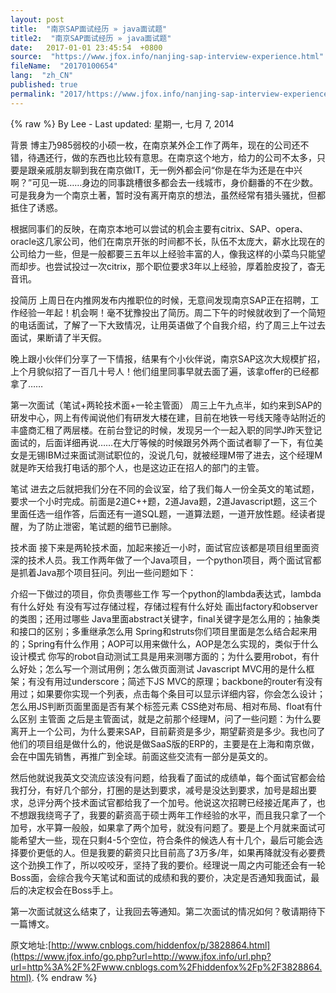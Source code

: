 ```yaml
---
layout: post
title:  "南京SAP面试经历 » java面试题"
title2:  "南京SAP面试经历 » java面试题"
date:   2017-01-01 23:45:54  +0800
source:  "https://www.jfox.info/nanjing-sap-interview-experience.html"
fileName:  "20170100654"
lang:  "zh_CN"
published: true
permalink: "2017/https://www.jfox.info/nanjing-sap-interview-experience.html"
---
```

{% raw %}
By Lee - Last updated: 星期一, 七月 7, 2014

背景
博主乃985弱校的小硕一枚，在南京某外企工作了两年，现在的公司还不错，待遇还行，做的东西也比较有意思。在南京这个地方，给力的公司不太多，只要是跟亲戚朋友聊到我在南京做IT，无一例外都会问“你是在华为还是在中兴啊？”可见一斑……身边的同事跳槽很多都会去一线城市，身价翻番的不在少数。可是我身为一个南京土著，暂时没有离开南京的想法，虽然经常有猎头骚扰，但都抵住了诱惑。

根据同事们的反映，在南京本地可以尝试的机会主要有citrix、SAP、opera、oracle这几家公司，他们在南京开张的时间都不长，队伍不太庞大，薪水比现在的公司给力一些，但是一般都要三五年以上经验丰富的人，像我这样的小菜鸟只能望而却步。也尝试投过一次citrix，那个职位要求3年以上经验，厚着脸皮投了，杳无音讯。

投简历
上周日在内推网发布内推职位的时候，无意间发现南京SAP正在招聘，工作经验一年起！机会啊！毫不犹豫投出了简历。周二下午的时候就收到了一个简短的电话面试，了解了一下大致情况，让用英语做了个自我介绍，约了周三上午过去面试，果断请了半天假。

晚上跟小伙伴们分享了一下情报，结果有个小伙伴说，南京SAP这次大规模扩招，上个月貌似招了一百几十号人！他们组里同事早就去面了遍，该拿offer的已经都拿了……

第一次面试（笔试+两轮技术面+一轮主管面）
周三上午九点半，如约来到SAP的研发中心，网上有传闻说他们有研发大楼在建，目前在地铁一号线天隆寺站附近的丰盛商汇租了两层楼。在前台登记的时候，发现另一个一起入职的同学J昨天登记面试的，后面详细再说……在大厅等候的时候跟另外两个面试者聊了一下，有位美女是无锡IBM过来面试测试职位的，没说几句，就被经理M带了进去，这个经理M就是昨天给我打电话的那个人，也是这边正在招人的部门的主管。

笔试
进去之后就把我们分在不同的会议室，给了我们每人一份全英文的笔试题，要求一个小时完成。前面是2道C++题，2道Java题，2道Javascript题，这三个里面任选一组作答，后面还有一道SQL题，一道算法题，一道开放性题。经读者提醒，为了防止泄密，笔试题的细节已删除。

技术面
接下来是两轮技术面，加起来接近一小时，面试官应该都是项目组里面资深的技术人员。我工作两年做了一个Java项目，一个python项目，两个面试官都是抓着Java那个项目狂问。列出一些问题如下：

介绍一下做过的项目，你负责哪些工作
写一个python的lambda表达式，lambda有什么好处
有没有写过存储过程，存储过程有什么好处
画出factory和observer的类图；还用过哪些
Java里面abstract关键字，final关键字是怎么用的；抽象类和接口的区别；多重继承怎么用
Spring和struts你们项目里面是怎么结合起来用的；Spring有什么作用；AOP可以用来做什么，AOP是怎么实现的，类似于什么设计模式
你写的robot自动测试工具是用来测哪方面的；为什么要用robot，有什么好处；怎么写一个测试用例；怎么做页面测试
Javascript MVC用的是什么框架；有没有用过underscore；简述下JS MVC的原理；backbone的router有没有用过；如果要你实现一个列表，点击每个条目可以显示详细内容，你会怎么设计；怎么用JS判断页面里面是否有某个标签元素
CSS绝对布局、相对布局、float有什么区别
主管面
之后是主管面试，就是之前那个经理M，问了一些问题：为什么要离开上一个公司，为什么要来SAP，目前薪资是多少，期望薪资是多少。我也问了他们的项目组是做什么的，他说是做SaaS版的ERP的，主要是在上海和南京做，会在中国先销售，再推广到全球。前面这些交流有一部分是英文的。

然后他就说我英文交流应该没有问题，给我看了面试的成绩单，每个面试官都会给我打分，有好几个部分，打圈的是达到要求，减号是没达到要求，加号是超出要求，总评分两个技术面试官都给我了一个加号。他说这次招聘已经接近尾声了，也不想跟我绕弯子了，我要的薪资高于硕士两年工作经验的水平，而且我只拿了一个加号，水平算一般般，如果拿了两个加号，就没有问题了。要是上个月就来面试可能希望大一些，现在只剩4-5个空位，符合条件的候选人有十几个，最后可能会选择要价更低的人。但是我要的薪资只比目前高了3万多/年，如果再降就没有必要费这个劲换工作了，所以咬咬牙，坚持了我的要价。经理说一周之内可能还会有一轮Boss面，会综合我今天笔试和面试的成绩和我的要价，决定是否通知我面试，最后的决定权会在Boss手上。

第一次面试就这么结束了，让我回去等通知。第二次面试的情况如何？敬请期待下一篇博文。

原文地址:[http://www.cnblogs.com/hiddenfox/p/3828864.html](https://www.jfox.info/go.php?url=http://www.jfox.info/url.php?url=http%3A%2F%2Fwww.cnblogs.com%2Fhiddenfox%2Fp%2F3828864.html).
{% endraw %}